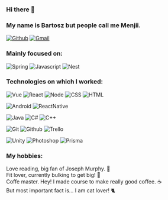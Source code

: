 ### Hi there 👋

### My name is Bartosz but people call me Menjii.

[![Github](https://img.shields.io/badge/-Github-000?style=flat&logo=Github&logoColor=white)](https://github.com/Menjii)
[![Gmail](https://img.shields.io/badge/-Gmail-c14438?style=flat&logo=Gmail&logoColor=white)](mailto:bartoszit8@gmail.com)

### Mainly focused on: </br>

![Spring](https://img.shields.io/badge/-Spring-000000?style=for-the-badge&logo=spring)
![Javascript](https://img.shields.io/badge/-JavaScript-000000?style=for-the-badge&logo=javascript)
![Nest](https://img.shields.io/badge/-Nest-E0234E?style=for-the-badge&logo=nestjs)

### Technologies on which I worked:
![Vue](https://img.shields.io/badge/-Vue-35495e?style=for-the-badge&logo=vue.js)
![React](https://img.shields.io/badge/-React-0088CC?style=for-the-badge&logo=react)
![Node](https://img.shields.io/badge/-Node-000000?style=for-the-badge&logo=node.js)
![CSS](https://img.shields.io/badge/-CSS-1572B6?style=for-the-badge&logo=CSS3)
![HTML](https://img.shields.io/badge/-HTML5-262729?style=for-the-badge&logo=html5) </br>

![Android](https://img.shields.io/badge/-Android-000000?style=for-the-badge&logo=android)
![ReactNative](https://img.shields.io/badge/-ReactNative-0088CC?style=for-the-badge&logo=react) </br>

![Java](https://img.shields.io/badge/-Java-007396?style=for-the-badge&logo=java)
![C#](https://img.shields.io/badge/-CSharp-000000?style=for-the-badge&logo=c#)
![C++](https://img.shields.io/badge/-C++-000000?style=for-the-badge&logo=c#) </br>

![Git](http://img.shields.io/badge/-Git-000000?style=for-the-badge&logo=Git)
![Github](http://img.shields.io/badge/-Github-181717?style=for-the-badge&logo=Github&logoColor=green)
![Trello](http://img.shields.io/badge/-Trello-0052CC?style=for-the-badge&logo=trello) </br>

![Unity](https://img.shields.io/badge/-Unity-000000?style=for-the-badge&logo=unity)
![Photoshop](https://img.shields.io/badge/-Photoshop-31A8FF?style=for-the-badge&logo=adobe)
![Prisma](https://img.shields.io/badge/-Prisma-000000?style=for-the-badge&logo=prisma) </br>

### My hobbies:

Love reading, big fan of Joseph Murphy. :brain: </br>
Fit lover, currently bulking to get big! :muscle: </br>
Coffe master. Hey! I made course to make really good coffee. :coffee: </br> 
But most important fact is... I am cat lover! :cat2:
